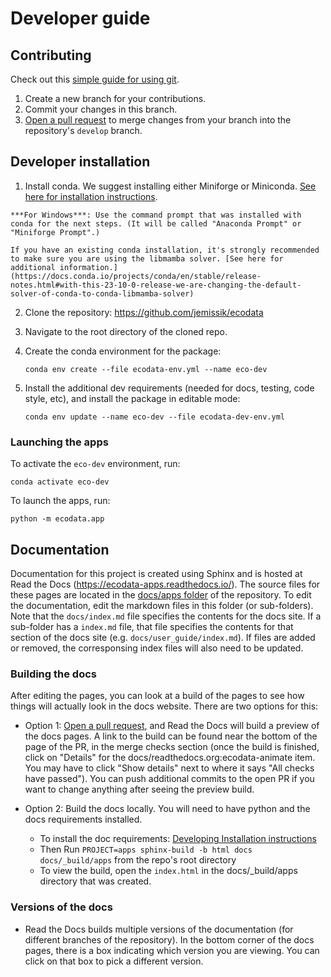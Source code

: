 # Developer guide

## Contributing
Check out this [simple guide for using git](https://rogerdudler.github.io/git-guide/).

1. Create a new branch for your contributions.
2. Commit your changes in this branch.
3. [Open a pull request](https://github.com/jemissik/ecodata/pulls) to merge changes from your branch into the
repository's ``develop`` branch.

## Developer installation

1. Install conda. We suggest installing either Miniforge or Miniconda. [See here for installation instructions](https://docs.conda.io/projects/conda/en/stable/).

```{note}
***For Windows***: Use the command prompt that was installed with conda for the next steps. (It will be called "Anaconda Prompt" or "Miniforge Prompt".)
```

```{note}
If you have an existing conda installation, it's strongly recommended to make sure you are using the libmamba solver. [See here for additional information.](https://docs.conda.io/projects/conda/en/stable/release-notes.html#with-this-23-10-0-release-we-are-changing-the-default-solver-of-conda-to-conda-libmamba-solver)
```
2. Clone the repository: https://github.com/jemissik/ecodata
3. Navigate to the root directory of the cloned repo.
4. Create the conda environment for the package:

    ```
    conda env create --file ecodata-env.yml --name eco-dev
    ```

5. Install the additional dev requirements (needed for docs, testing, code style, etc), and install the package in editable mode:

    ```
    conda env update --name eco-dev --file ecodata-dev-env.yml
    ```

### Launching the apps

To activate the `eco-dev` environment, run:

```
conda activate eco-dev
```

To launch the apps, run:

```
python -m ecodata.app
```

## Documentation

Documentation for this project is created using Sphinx and is hosted at Read the Docs (https://ecodata-apps.readthedocs.io/). The source files
for these pages are located in the [docs/apps folder](https://github.com/jemissik/ecodata/tree/develop/docs/apps) of the repository. To edit the documentation, edit the markdown files in this folder (or sub-folders). Note that the ``docs/index.md`` file specifies the contents for the docs site. If a sub-folder has a ``index.md`` file, that file specifies the contents for that section of the docs site (e.g. ``docs/user_guide/index.md``). If files are added or removed, the corresponsing index files will also need to be updated.

### Building the docs
After editing the pages, you can look at a build of the pages to see how things will actually look in the docs website. There are two options for this:
- Option 1: [Open a pull request](https://github.com/jemissik/ecodata/pulls), and Read the Docs will build a preview of the docs pages. A link to the build can be found near the bottom of the page of the PR, in the merge checks section (once the build is finished, click on "Details" for the docs/readthedocs.org:ecodata-animate item.
You may have to click "Show details" next to where it says "All checks have passed"). You can push additional commits to the open PR if you want to change anything after seeing the preview build.
- Option 2: Build the docs locally. You will need to have python and the docs requirements installed.

    - To install the doc requirements: [Developing Installation instructions](#developer-installation)
    - Then Run ``PROJECT=apps sphinx-build -b html docs docs/_build/apps`` from the repo's root directory
    - To view the build, open the ``index.html`` in the docs/_build/apps directory that was created.

### Versions of the docs
- Read the Docs builds multiple versions of the documentation (for different branches of the repository). In the bottom corner of the docs pages, there is a box indicating which version you are viewing. You can click on that box to pick a different version.
